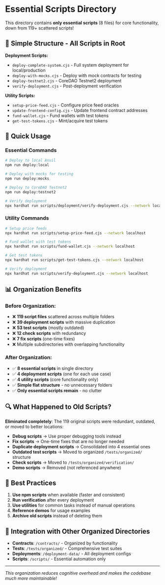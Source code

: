 # Essential Scripts Directory

This directory contains **only essential scripts** (8 files) for core functionality, down from 119+ scattered scripts!

## 📁 Simple Structure - All Scripts in Root

**Deployment Scripts:**
- `deploy-complete-system.cjs` - Full system deployment for local/production
- `deploy-with-mocks.cjs` - Deploy with mock contracts for testing  
- `deploy-testnet2.cjs` - CoreDAO Testnet2 deployment
- `verify-deployment.cjs` - Post-deployment verification

**Utility Scripts:**
- `setup-price-feed.cjs` - Configure price feed oracles
- `update-frontend-config.cjs` - Update frontend contract addresses
- `fund-wallet.cjs` - Fund wallets with test tokens
- `get-test-tokens.cjs` - Mint/acquire test tokens

## 🚀 Quick Usage

### Essential Commands
```bash
# Deploy to local Anvil
npm run deploy:local

# Deploy with mocks for testing  
npm run deploy:mocks

# Deploy to CoreDAO Testnet2
npm run deploy:testnet2

# Verify deployment
npx hardhat run scripts/deployment/verify-deployment.cjs --network localhost
```

### Utility Commands
```bash
# Setup price feeds
npx hardhat run scripts/setup-price-feed.cjs --network localhost

# Fund wallet with test tokens
npx hardhat run scripts/fund-wallet.cjs --network localhost

# Get test tokens
npx hardhat run scripts/get-test-tokens.cjs --network localhost

# Verify deployment
npx hardhat run scripts/verify-deployment.cjs --network localhost
```

## 📊 Organization Benefits

### Before Organization:
- ❌ **119 script files** scattered across multiple folders
- ❌ **39 deployment scripts** with massive duplication
- ❌ **53 test scripts** (mostly outdated)
- ❌ **12 check scripts** with redundancy
- ❌ **7 fix scripts** (one-time fixes)
- ❌ Multiple subdirectories with overlapping functionality

### After Organization:
- ✅ **8 essential scripts** in single directory
- ✅ **4 deployment scripts** (one for each use case)  
- ✅ **4 utility scripts** (core functionality only)
- ✅ **Simple flat structure** - no unnecessary folders
- ✅ **Only essential scripts remain** - no clutter

## 🔍 What Happened to Old Scripts?

**Eliminated completely**: The 119 original scripts were redundant, outdated, or moved to better locations:

- **Debug scripts** → Use proper debugging tools instead
- **Fix scripts** → One-time fixes that are no longer needed
- **Duplicate deployment scripts** → Consolidated into 4 essential ones
- **Outdated test scripts** → Moved to organized `/tests/organized/` structure
- **Check scripts** → Moved to `/tests/organized/verification/`
- **Demo scripts** → Removed (not referenced anywhere)

## 📝 Best Practices

1. **Use npm scripts** when available (faster and consistent)
2. **Run verification** after every deployment
3. **Use utilities** for common tasks instead of manual operations
4. **Reference demos** for usage examples
5. **Archive old scripts** instead of deleting them

## 🎯 Integration with Other Organized Directories

- **Contracts**: `/contracts/` - Organized by functionality
- **Tests**: `/tests/organized/` - Comprehensive test suites  
- **Deployments**: `/deployment-data/` - All deployment configs
- **Scripts**: `/scripts/` - Essential automation only

---

*This organization reduces cognitive overhead and makes the codebase much more maintainable!*